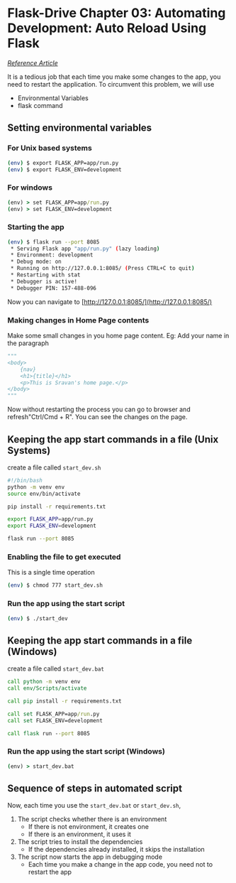 # Flask-Drive Chapter 03: Automating Development: Auto Reload Using Flask

_[Reference Article](https://dev.to/lukeinthecloud/python-auto-reload-using-flask-ci6)_

It is a tedious job that each time you make some changes to the app,
you need to restart the application.
To circumvent this problem, we will use

- Environmental Variables
- flask command

## Setting environmental variables

### For Unix based systems

```bash
(env) $ export FLASK_APP=app/run.py
(env) $ export FLASK_ENV=development
```

### For windows

```bat
(env) > set FLASK_APP=app/run.py
(env) > set FLASK_ENV=development
```

### Starting the app

```bash
(env) $ flask run --port 8085
 * Serving Flask app "app/run.py" (lazy loading)
 * Environment: development
 * Debug mode: on
 * Running on http://127.0.0.1:8085/ (Press CTRL+C to quit)
 * Restarting with stat
 * Debugger is active!
 * Debugger PIN: 157-488-096
```

Now you can navigate to [http://127.0.0.1:8085/](http://127.0.0.1:8085/)

### Making changes in Home Page contents

Make some small changes in you home page content. Eg: Add your name in the paragraph

```python
"""
<body>
    {nav}
    <h1>{title}</h1>
    <p>This is Sravan's home page.</p>
</body>
"""
```

Now without restarting the process you can go to browser and refresh"Ctrl/Cmd + R". You can see the changes on the page.

## Keeping the app start commands in a file (Unix Systems)

create a file called ```start_dev.sh```

```bash
#!/bin/bash
python -m venv env
source env/bin/activate

pip install -r requirements.txt

export FLASK_APP=app/run.py
export FLASK_ENV=development

flask run --port 8085 
```

### Enabling the file to get executed

This is a single time operation

```bash
(env) $ chmod 777 start_dev.sh
```

### Run the app using the start script

```bash
(env) $ ./start_dev
```

## Keeping the app start commands in a file (Windows)

create a file called ```start_dev.bat```

```bat
call python -m venv env
call env/Scripts/activate

call pip install -r requirements.txt

call set FLASK_APP=app/run.py
call set FLASK_ENV=development

call flask run --port 8085 

```

### Run the app using the start script (Windows)

```bat
(env) > start_dev.bat
```

## Sequence of steps in automated script

Now, each time you use the ```start_dev.bat``` or ```start_dev.sh```,

1. The script checks whether there is an environment
    - If there is not environment, it creates one
    - If there is an environment, it uses it
2. The script tries to install the dependencies
    - If the dependencies already installed, it skips the installation
3. The script now starts the app in debugging mode
    - Each time you make a change in the app code, you need not to restart the app
